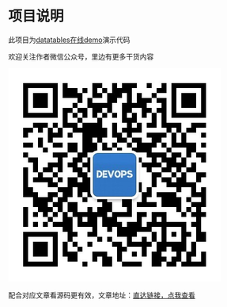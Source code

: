# 项目说明

此项目为[datatables在线demo](https://demo.ops-coffee.cn/datatables/)演示代码

欢迎关注作者微信公众号，里边有更多干货内容

![欢迎关注微信公众号【运维咖啡吧】](/images/qrcode.jpg)

配合对应文章看源码更有效，文章地址：[直达链接，点我查看](https://blog.ops-coffee.cn/s/mx2gjLmO7jHKagGsWF6eJw)